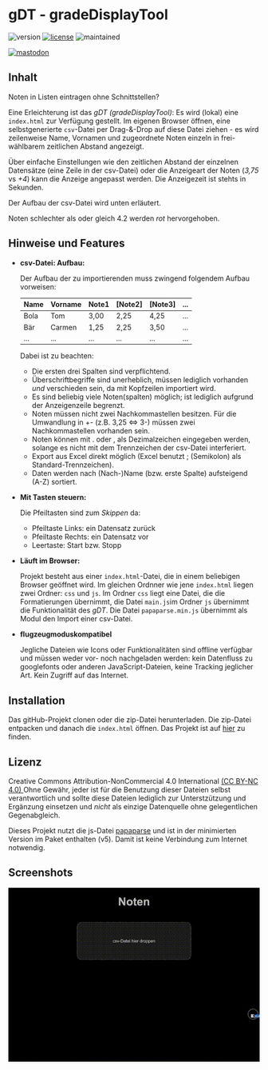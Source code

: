 # gDT - gradeDisplayTool
![version](https://img.shields.io/badge/version-1.1-blue) [![license](https://img.shields.io/badge/license-CC%20BY--NC%204.0-green)](https://creativecommons.org/licenses/by-nc/4.0/) ![maintained](https://img.shields.io/badge/maintained%3F-yes-lightgreen?style=flat)

[![mastodon](https://img.shields.io/badge/@MrDoubleH-1DA1F2?style=flat&logo=Mastodon&logoColor=white)](https://mastodon.social/@MrDblH)

## Inhalt
Noten in Listen eintragen ohne Schnittstellen?

Eine Erleichterung ist das _gDT (gradeDisplayTool)_: Es wird (lokal) eine ``index.html`` zur Verfügung gestellt. Im eigenen Browser öffnen, eine selbstgenerierte ``csv``-Datei per Drag-&-Drop auf diese Datei ziehen - es wird zeilenweise Name, Vornamen und zugeordnete Noten einzeln in frei-wählbarem zeitlichen Abstand angezeigt.

Über einfache Einstellungen wie den zeitlichen Abstand der einzelnen Datensätze (eine Zeile in der csv-Datei) oder die Anzeigeart der Noten (_3,75_ vs _+4_) kann die Anzeige angepasst werden. Die Anzeigezeit ist stehts in Sekunden.

Der Aufbau der csv-Datei wird unten erläutert.

Noten schlechter als oder gleich 4.2 werden _rot_ hervorgehoben.

## Hinweise und Features
- **csv-Datei: Aufbau:**

    Der Aufbau der zu importierenden muss zwingend folgendem Aufbau vorweisen:

    | Name | Vorname | Note1 | [Note2] | [Note3] | ... |
    |------|---------|-------|---------|---------|-----|
    | Bola | Tom     | 3,00  | 2,25    | 4,25    | ... |
    | Bär  | Carmen  | 1,25  | 2,25    | 3,50    | ... |
    | ...  | ...     | ...   | ...     | ...     | ... |

    Dabei ist zu beachten:
    - Die ersten drei Spalten sind verpflichtend.
    - Überschriftbegriffe sind unerheblich, müssen lediglich vorhanden _und_ verschieden sein, da mit Kopfzeilen importiert wird.
    - Es sind beliebig viele Noten(spalten) möglich; ist lediglich aufgrund der Anzeigenzeile begrenzt.
    - Noten müssen nicht zwei Nachkommastellen besitzen. Für die Umwandlung in +- (z.B. 3,25 <=> 3-) müssen zwei Nachkommastellen vorhanden sein.
    - Noten können mit . oder , als Dezimalzeichen eingegeben werden, solange es nicht mit dem Trennzeichen der csv-Datei interferiert.
    - Export aus Excel direkt möglich (Excel benutzt ; (Semikolon) als Standard-Trennzeichen).
    - Daten werden nach (Nach-)Name (bzw. erste Spalte) aufsteigend (A-Z) sortiert.

- **Mit Tasten steuern:**

    Die Pfeiltasten sind zum _Skippen_ da:
    - Pfeiltaste Links: ein Datensatz zurück
    - Pfeiltaste Rechts: ein Datensatz vor
    - Leertaste: Start bzw. Stopp

- **Läuft im Browser:**

    Projekt besteht aus einer ``index.html``-Datei, die in einem beliebigen Browser geöffnet wird. Im gleichen Ordnner wie jene ``index.html`` liegen zwei Ordner: ``css`` und ``js``. Im Ordner ``css`` liegt eine Datei, die die Formatierungen übernimmt, die Datei ``main.js``im Ordner ``js`` übernimmt die Funktionalität des _gDT_. Die Datei ``papaparse.min.js`` übernimmt als Modul den Import einer csv-Datei.

- **flugzeugmoduskompatibel**

    Jegliche Dateien wie Icons oder Funktionalitäten sind offline verfügbar und müssen weder vor- noch nachgeladen werden: kein Datenfluss zu googlefonts oder anderen JavaScript-Dateien, keine Tracking jeglicher Art. Kein Zugriff auf das Internet.



## Installation
Das gitHub-Projekt clonen oder die zip-Datei herunterladen. Die zip-Datei entpacken und danach die ``index.html`` öffnen. Das Projekt ist auf [hier](https://github.com/Mr-DblH/gradeDisplayTool) zu finden.


## Lizenz
Creative Commons Attribution-NonCommercial 4.0 International [(CC BY-NC 4.0) ](https://creativecommons.org/licenses/by-nc/4.0/)
Ohne Gewähr, jeder ist für die Benutzung dieser Dateien selbst verantwortlich und sollte diese Dateien lediglich zur Unterstzützung und Ergänzung einsetzen und _nicht_ als einzige Datenquelle ohne gelegentlichen Gegenabgleich.

Dieses Projekt nutzt die js-Datei [papaparse](https://www.papaparse.com) und ist in der minimierten Version im Paket enthalten (v5). Damit ist keine Verbindung zum Internet notwendig.


## Screenshots
![Drop der CSV, Art der Notenanzeig und Zeiteinstellung in Sekunden](screenshots/1-drop-plusminus-time.gif)

